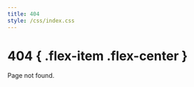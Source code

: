 ```yaml
---
title: 404
style: /css/index.css
---
```


# 404 { .flex-item .flex-center }

<div class="flex-item flex-center">
Page not found.
</div>